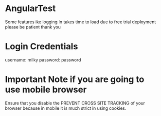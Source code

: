 # AngularTest
Some features ike logging In takes time to load due to free trial deployment please be patient thank you

# Login Credentials
username: milky
password: password

# Important Note if you are going to use mobile browser
Ensure that you disable the PREVENT CROSS SITE TRACKING of your browser because in mobile it is much strict in using cookies.
